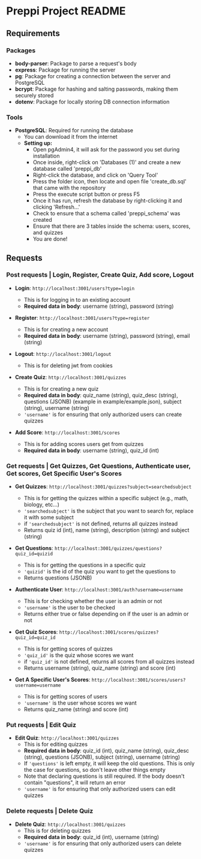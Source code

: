 # Preppi Project README

## Requirements

### Packages
- **body-parser**: Package to parse a request's body
- **express**: Package for running the server
- **pg**: Package for creating a connection between the server and PostgreSQL
- **bcrypt**: Package for hashing and salting passwords, making them securely stored
- **dotenv**: Package for locally storing DB connection information

### Tools
- **PostgreSQL**: Required for running the database
    - You can download it from the internet
    - **Setting up:**
        - Open pgAdmin4, it will ask for the password you set during installation
        - Once inside, right-click on 'Databases (1)' and create a new database called 'preppi_db'
        - Right-click the database, and click on 'Query Tool'
        - Press the folder icon, then locate and open file 'create_db.sql' that came with the repository
        - Press the execute script button or press F5
        - Once it has run, refresh the database by right-clicking it and clicking 'Refresh...'
        - Check to ensure that a schema called 'preppi_schema' was created
        - Ensure that there are 3 tables inside the schema: users, scores, and quizzes
        - You are done!

## Requests

### Post requests | Login, Register, Create Quiz, Add score, Logout

- **Login**: `http://localhost:3001/users?type=login`
    - This is for logging in to an existing account
    - **Required data in body**: username (string), password (string)

- **Register**: `http://localhost:3001/users?type=register`
    - This is for creating a new account
    - **Required data in body**: username (string), password (string), email (string)

- **Logout**: `http://localhost:3001/logout`
    - This is for deleting jwt from cookies

- **Create Quiz**: `http://localhost:3001/quizzes`
    - This is for creating a new quiz
    - **Required data in body**: quiz_name (string), quiz_desc (string), questions (JSONB) (example in example/example.json), subject (string), username (string)
    - `'username'` is for ensuring that only authorized users can create quizzes

- **Add Score**: `http://localhost:3001/scores`
    - This is for adding scores users get from quizzes
    - **Required data in body**: username (string), quiz_id (int)

### Get requests | Get Quizzes, Get Questions, Authenticate user, Get scores, Get Specific User's Scores

- **Get Quizzes**: `http://localhost:3001/quizzes?subject=searchedsubject`
    - This is for getting the quizzes within a specific subject (e.g., math, biology, etc...)
    - `'searchedsubject'` is the subject that you want to search for, replace it with some subject
    - if `'searchedsubject'` is not defined, returns all quizzes instead
    - Returns quiz id (int), name (string), description (string) and subject (string)

- **Get Questions**: `http://localhost:3001/quizzes/questions?quiz_id=quizid`
    - This is for getting the questions in a specific quiz
    - `'quizid'` is the id of the quiz you want to get the questions to
    - Returns questions (JSONB)

- **Authenticate User**: `http://localhost:3001/auth?username=username`
    - This is for checking whether the user is an admin or not
    - `'username'` is the user to be checked
    - Returns either true or false depending on if the user is an admin or not

- **Get Quiz Scores**: `http://localhost:3001/scores/quizzes?quiz_id=quiz_id`
    - This is for getting scores of quizzes
    - `'quiz_id'` is the quiz whose scores we want
    - if `'quiz_id'` is not defined, returns all scores from all quizzes instead
    - Returns username (string), quiz_name (string) and score (int)

- **Get A Specific User's Scores**: `http://localhost:3001/scores/users?username=username`
    - This is for getting scores of users
    - `'username'` is the user whose scores we want
    - Returns quiz_name (string) and score (int)

### Put requests | Edit Quiz

- **Edit Quiz**: `http://localhost:3001/quizzes`
    - This is for editing quizzes
    - **Required data in body**: quiz_id (int), quiz_name (string), quiz_desc (string), questions (JSONB), subject (string), username (string)
    - If `'questions'` is left empty, it will keep the old questions. This is only the case for questions, so don't leave other things empty
    - Note that declaring questions is still required. If the body doesn't contain "questions", it will return an error
    - `'username'` is for ensuring that only authorized users can edit quizzes

### Delete requests | Delete Quiz

- **Delete Quiz**: `http://localhost:3001/quizzes`
    - This is for deleting quizzes
    - **Required data in body**: quiz_id (int), username (string)
    - `'username'` is for ensuring that only authorized users can delete quizzes